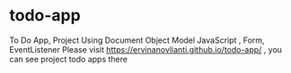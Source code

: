 # todo-app
To Do App, Project Using Document Object Model JavaScript , Form, EventListener
Please visit https://ervinanovlianti.github.io/todo-app/ , you can see project todo apps there
